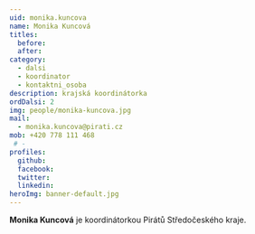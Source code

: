 ```yaml
---
uid: monika.kuncova
name: Monika Kuncová
titles: 
  before: 
  after: 
category:
  - dalsi
  - koordinator
  - kontaktni_osoba
description: krajská koordinátorka
ordDalsi: 2
img: people/monika-kuncova.jpg
mail:
  - monika.kuncova@pirati.cz
mob: +420 778 111 468
 # -
profiles:
  github:
  facebook:
  twitter:
  linkedin:
heroImg: banner-default.jpg
---
```


**Monika Kuncová** je koordinátorkou Pirátů Středočeského kraje.

